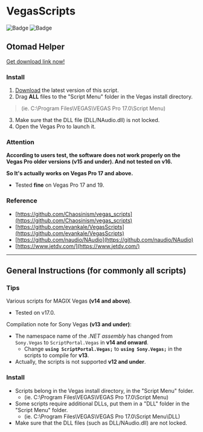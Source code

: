 # VegasScripts

![Badge](https://img.shields.io/badge/STATE-STABLE-green?style=flat-square)
![Badge](https://img.shields.io/badge/VERSION-4.14.23.1-orange?style=flat-square)

## Otomad Helper
[Get download link now!](https://github.com/otomad/VegasScripts/releases/latest)

### Install
1. [Download](https://github.com/otomad/VegasScripts/releases/latest) the latest version of this script.
2. Drag **ALL** files to the "Script Menu" folder in the Vegas install directory.
> (ie. C:\Program Files\VEGAS\VEGAS Pro 17.0\Script Menu)
3. Make sure that the DLL file (DLL/NAudio.dll) is not locked.
4. Open the Vegas Pro to launch it.

### **Attention**
**According to users test, the software does not work properly on the Vegas Pro older versions (v15 and under). And not tested on v16.**

**So It's actually works on Vegas Pro 17 and above.**

* Tested **fine** on Vegas Pro 17 and 19.

### Reference
* [https://github.com/Chaosinism/vegas_scripts](https://github.com/Chaosinism/vegas_scripts)
* [https://github.com/evankale/VegasScripts](https://github.com/evankale/VegasScripts)
* [https://github.com/naudio/NAudio](https://github.com/naudio/NAudio)
* [https://www.jetdv.com/](https://www.jetdv.com/)

---

## General Instructions (for commonly all scripts)

### Tips
Various scripts for MAGIX Vegas **(v14 and above)**.
* Tested on v17.0.

Compilation note for Sony Vegas **(v13 and under)**:
* The namespace name of the *.NET assembly* has changed from `Sony.Vegas` to `ScriptPortal.Vegas` in **v14 and onward**.
  * Change **`using ScriptPortal.Vegas;`** to **`using Sony.Vegas;`** in the scripts to compile for **v13**.
* Actually, the scripts is not supported **v12 and under**.

### Install
* Scripts belong in the Vegas install directory, in the "Script Menu" folder.
  * (ie. C:\Program Files\VEGAS\VEGAS Pro 17.0\Script Menu)
* Some scripts require additional DLLs, put them in a "DLL" folder in the "Script Menu" folder.
  * (ie. C:\Program Files\VEGAS\VEGAS Pro 17.0\Script Menu\DLL)
* Make sure that the DLL files (such as DLL/NAudio.dll) are not locked.
